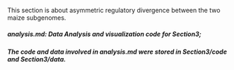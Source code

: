 This section is about asymmetric regulatory divergence between the two maize subgenomes.
##### analysis.md: Data Analysis and visualization code for Section3;
##### The code and data involved in analysis.md were stored in Section3/code and Section3/data.
